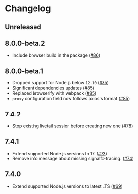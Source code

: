 # Changelog

## Unreleased

## 8.0.0-beta.2

- Include browser build in the package ([#86](https://github.com/signalfx/signalfx-nodejs/pull/86))

## 8.0.0-beta.1

- Dropped support for Node.js below `12.10` ([#85](https://github.com/signalfx/signalfx-nodejs/pull/85))
- Significant dependencies updates ([#85](https://github.com/signalfx/signalfx-nodejs/pull/85))
- Replaced browserify with webpack ([#85](https://github.com/signalfx/signalfx-nodejs/pull/85))
- `proxy` configuration field now follows axios's format ([#85](https://github.com/signalfx/signalfx-nodejs/pull/85))

## 7.4.2

- Stop existing livetail session before creating new one
  ([#78](https://github.com/signalfx/signalfx-nodejs/pull/78))

## 7.4.1

- Extend supported Node.js versions to 17.
  ([#73](https://github.com/signalfx/signalfx-nodejs/pull/73))
- Remove info message about missing signalfx-tracing.
  ([#74](https://github.com/signalfx/signalfx-nodejs/pull/74))

## 7.4.0

- Extend supported Node.js versions to latest LTS
  ([#69](https://github.com/signalfx/signalfx-nodejs/pull/69))
